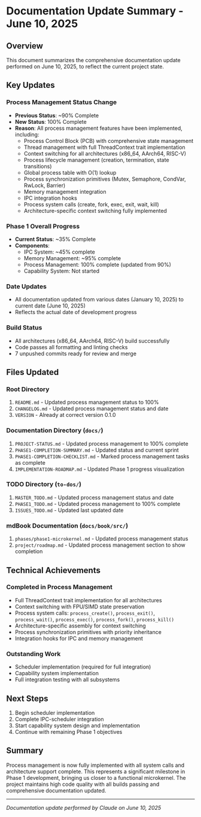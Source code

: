 # Documentation Update Summary - June 10, 2025

## Overview

This document summarizes the comprehensive documentation update performed on June 10, 2025, to reflect the current project state.

## Key Updates

### Process Management Status Change
- **Previous Status**: ~90% Complete
- **New Status**: 100% Complete
- **Reason**: All process management features have been implemented, including:
  - Process Control Block (PCB) with comprehensive state management
  - Thread management with full ThreadContext trait implementation
  - Context switching for all architectures (x86_64, AArch64, RISC-V)
  - Process lifecycle management (creation, termination, state transitions)
  - Global process table with O(1) lookup
  - Process synchronization primitives (Mutex, Semaphore, CondVar, RwLock, Barrier)
  - Memory management integration
  - IPC integration hooks
  - Process system calls (create, fork, exec, exit, wait, kill)
  - Architecture-specific context switching fully implemented

### Phase 1 Overall Progress
- **Current Status**: ~35% Complete
- **Components**:
  - IPC System: ~45% complete
  - Memory Management: ~95% complete
  - Process Management: 100% complete (updated from 90%)
  - Capability System: Not started

### Date Updates
- All documentation updated from various dates (January 10, 2025) to current date (June 10, 2025)
- Reflects the actual date of development progress

### Build Status
- All architectures (x86_64, AArch64, RISC-V) build successfully
- Code passes all formatting and linting checks
- 7 unpushed commits ready for review and merge

## Files Updated

### Root Directory
1. `README.md` - Updated process management status to 100%
2. `CHANGELOG.md` - Updated process management status and date
3. `VERSION` - Already at correct version 0.1.0

### Documentation Directory (`docs/`)
1. `PROJECT-STATUS.md` - Updated process management to 100% complete
2. `PHASE1-COMPLETION-SUMMARY.md` - Updated status and current sprint
3. `PHASE1-COMPLETION-CHECKLIST.md` - Marked process management tasks as complete
4. `IMPLEMENTATION-ROADMAP.md` - Updated Phase 1 progress visualization

### TODO Directory (`to-dos/`)
1. `MASTER_TODO.md` - Updated process management status and date
2. `PHASE1_TODO.md` - Updated process management to 100% complete
3. `ISSUES_TODO.md` - Updated last updated date

### mdBook Documentation (`docs/book/src/`)
1. `phases/phase1-microkernel.md` - Updated process management status
2. `project/roadmap.md` - Updated process management section to show completion

## Technical Achievements

### Completed in Process Management
- Full ThreadContext trait implementation for all architectures
- Context switching with FPU/SIMD state preservation
- Process system calls: `process_create()`, `process_exit()`, `process_wait()`, `process_exec()`, `process_fork()`, `process_kill()`
- Architecture-specific assembly for context switching
- Process synchronization primitives with priority inheritance
- Integration hooks for IPC and memory management

### Outstanding Work
- Scheduler implementation (required for full integration)
- Capability system implementation
- Full integration testing with all subsystems

## Next Steps

1. Begin scheduler implementation
2. Complete IPC-scheduler integration
3. Start capability system design and implementation
4. Continue with remaining Phase 1 objectives

## Summary

Process management is now fully implemented with all system calls and architecture support complete. This represents a significant milestone in Phase 1 development, bringing us closer to a functional microkernel. The project maintains high code quality with all builds passing and comprehensive documentation updated.

---

*Documentation update performed by Claude on June 10, 2025*
